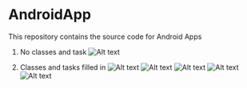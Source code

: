 AndroidApp
==========

This repository contains the source code for Android Apps
1. No classes and task
![Alt text](DemoImage/1.png "1")

2. Classes and tasks filled in
![Alt text](DemoImage/2.png "2")
![Alt text](DemoImage/3.png "Optional title")
![Alt text](DemoImage/4.png "Optional title")
![Alt text](DemoImage/4_2.png "Optional title")
![Alt text](DemoImage/5.png "Optional title")